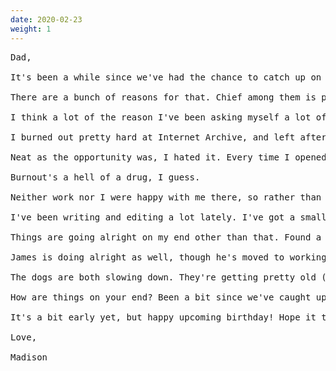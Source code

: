 ```yaml
---
date: 2020-02-23
weight: 1
---
```


<pre class="verse">Dad,

It's been a while since we've had the chance to catch up on things. That's on me; not only has life been pretty nuts of late, but I've also kind of lost track of keeping in touch with family and a whole slew of friends.

There are a bunch of reasons for that. Chief among them is probably that I'm struggling a lot with figuring out where I stand with folks. It seems like there's this whole class of people that I'm just not sure how to interact with. In our case, it's sort of, "Are we friends? Are we family? Is it cool for us to just chat? Should our relationship be cordial? Friendly? Chatting only when necessary, or regularly?" Lots of questions like that.

I think a lot of the reason I've been asking myself a lot of these questions lately has been that I've kinda hit one of those mid-life crisis moments. I know 34 isn't exactly a number preceded by 'the ripe old age of', but I suppose this is the type of thing that can strike at just about any time. At least, that's what my therapist promises me.

I burned out pretty hard at Internet Archive, and left after only a year to go work as a contractor for a small software company based in the UK (still working remote, natch) called New Vector. They work on encrypted communications stuff, with their primary selling point being that their service is federated - anyone can run a server and talk to anyone else on other servers. It makes for a much more robust network.

Neat as the opportunity was, I hated it. Every time I opened up my code editor, I'd just stare at it and think about how much I hated my job. Then I'd start feeling hopeless, because this thing I was hating was my chosen career path.

Burnout's a hell of a drug, I guess.

Neither work nor I were happy with me there, so rather than renewing my contract, I decided to start looking elsewhere. Rather than looking for yet another software job that I'd probably hate, I started looking at tech writing positions. It'd be a lot of working through a piece of software - both using it and looking at the code - and writing documentation, blog posts, etc. My biggest lead right now is actually for a company I used to work for, helping to write the curriculum for their certification program, similar to Microsoft's A+ cert.

I've been writing and editing a lot lately. I've got a small publishing publishing company that I run (very small; only have three books out so far), and three books of my own out, with another one coming out in a few months. I figure since that's the direction my hobbies have gone, might as well find a synthesis of that and the thing I'm good at in terms of dayjobs. Tech writing sure as hell makes more money than publishing, after all.

Things are going alright on my end other than that. Found a meds combination that is working really well for bipolar (and doesn't cause any more of those movement disorders!), and a hormone regimen that's been stable for a few years now. We went down to San Jose, CA around my birthday for a convention and to meet up with some of our polycule (if you graph them out, polyamorous relationships start to look like molecules, so the name has stuck). Was good to have a little vacation.

James is doing alright as well, though he's moved to working almost entirely with property management and real estate these days, rather than machining. He's been working through some health fiascoes. Found out he was low on testosterone, and supplementing that helped out a ton. He was back to the James I met back in 2005 or so. Then he found out he has celiac disease, so we had to go gluten free. Now he's got twice the energy he used to, since his body is actually digesting nutrients.

The dogs are both slowing down. They're getting pretty old (at least for German Shepherds), and both have arthritis. Still, they're happy and lazy. It seems like a good life. We also adopted a piece of shit cat, dumb as dirt and soft as hell. I love her.

How are things on your end? Been a bit since we've caught up about the day-to-day stuff. Curious to hear how work is going. How's Maurine?

It's a bit early yet, but happy upcoming birthday! Hope it treats you well.

Love,

Madison</pre>
